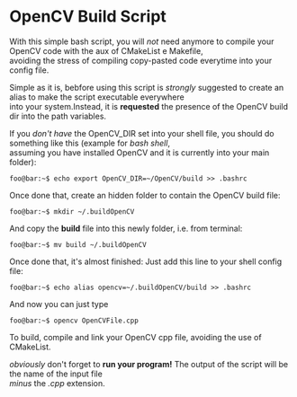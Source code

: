 # OpenCV Build Script
With this simple bash script, you will *not* need anymore to compile your OpenCV code with the aux of CMakeList e Makefile,<br>
avoiding the stress of compiling copy-pasted code everytime into your config file.

Simple as it is, bebfore using this script is *strongly* suggested to create an alias to make the script executable everywhere<br>
into your system.Instead, it is <b>requested</b> the presence of the OpenCV build dir into the path variables.<br>

If you *don't have* the OpenCV_DIR set into your shell file, you should do something like this (example for *bash shell*, <br>
assuming you have installed OpenCV and it is currently into your main folder): <br>

```console
foo@bar:~$ echo export OpenCV_DIR=~/OpenCV/build >> .bashrc
```

Once done that, create an hidden folder to contain the OpenCV build file: <br>

```console
foo@bar:~$ mkdir ~/.buildOpenCV
```

And copy the <b>build</b> file into this newly folder, i.e. from terminal:

```console
foo@bar:~$ mv build ~/.buildOpenCV
```

Once done that, it's almost finished: Just add this line to your shell config file: <br>

```console
foo@bar:~$ echo alias opencv=~/.buildOpenCV/build >> .bashrc
```

And now you can just type<br>

```console
foo@bar:~$ opencv OpenCVFile.cpp 
```

To build, compile and link your OpenCV cpp file, avoiding the use of CMakeList. <br>

*obviously* don't forget to <b>run your program!</b> The output of the script will be the name of the input file<br>
 *minus* the *.cpp* extension.
 
 
  


